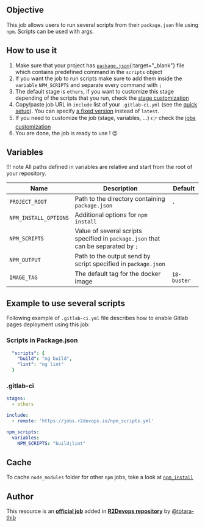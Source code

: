## Objective

This job allows users to run several scripts from their `package.json` file using `npm`. Scripts can be used with args.


## How to use it

1. Make sure that your project has
   [`package.json`](https://docs.npmjs.com/cli/v6/configuring-npm/package-json){:target="_blank"}
   file which contains predefined command in the `scripts` object
1. If you want the job to run scripts make sure to add them inside the `variable` `NPM_SCRIPTS` and separate every command with `;`
1. The default stage is `others`, if you want to customize this stage depending of the scripts that you run, check the [stage
   customization](/use-the-hub/#use-custom-stage)
1. Copy/paste job URL in `include` list of your `.gitlab-ci.yml` (see the [quick setup](/use-the-hub/#quick-setup)). You can specify [a fixed version](#changelog) instead of `latest`.
1. If you need to customize the job (stage, variables, ...) 👉 check the [jobs
   customization](/use-the-hub/#jobs-customization)
1. You are done, the job is ready to use ! 😉


## Variables

!!! note
    All paths defined in variables are relative and start from the root of your
    repository.

| Name | Description | Default |
| ---- | ----------- | ------- |
| `PROJECT_ROOT` | Path to the directory containing `package.json`  | `.` |
| `NPM_INSTALL_OPTIONS` | Additional options for `npm install` | ` ` |
| `NPM_SCRIPTS` | Value of several scripts specified in `package.json` that can be separated by `;` | ` ` |
| `NPM_OUTPUT` | Path to the output send by script specified in `package.json` | ` ` |
| `IMAGE_TAG` | The default tag for the docker image | `18-buster`  |

## Example to use several scripts

Following example of `.gitlab-ci.yml` file describes how to enable Gitlab pages
deployment using this job:

### Scripts in Package.json
```yaml
  "scripts": {
    "build": "ng build",
    "lint": "ng lint"
  }
```
### .gitlab-ci
```yaml
stages:
  - others

include:
  - remote: 'https://jobs.r2devops.io/npm_scripts.yml'

npm_scripts:
  variables:
    NPM_SCRIPTS: "build;lint"
```

## Cache

To cache `node_modules` folder for other `npm` jobs, take a look at [`npm_install`](/jobs/others/npm_install/#cache)



## Author
This resource is an **[official job](https://docs.r2devops.io/faq-labels/)** added in [**R2Devops repository**](https://gitlab.com/r2devops/hub) by [@totara-thib](https://gitlab.com/Totara-thib)
